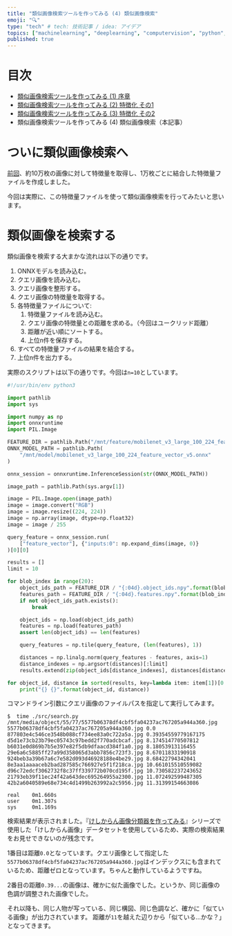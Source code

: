 ```yaml
---
title: "類似画像検索ツールを作ってみる (4) 類似画像検索"
emoji: "🔍"
type: "tech" # tech: 技術記事 / idea: アイデア
topics: ["machinelearning", "deeplearning", "computervision", "python", "検索"]
published: true
---
```


# 目次

* [類似画像検索ツールを作ってみる (1) 序章](202105-similar-search-1)
* [類似画像検索ツールを作ってみる (2) 特徴化 その1](202105-similar-search-2)
* [類似画像検索ツールを作ってみる (3) 特徴化 その2](202105-similar-search-3)
* 類似画像検索ツールを作ってみる (4) 類似画像検索（本記事）

# ついに類似画像検索へ

[前回](202105-similar-search-3)、約10万枚の画像に対して特徴量を取得し、1万枚ごとに結合した特徴量ファイルを作成しました。

今回は実際に、この特徴量ファイルを使って類似画像検索を行ってみたいと思います。

# 類似画像を検索する

類似画像を検索する大まかな流れは以下の通りです。

1. ONNXモデルを読み込む。
2. クエリ画像を読み込む。
3. クエリ画像を整形する。
4. クエリ画像の特徴量を取得する。
5. 各特徴量ファイルについて:
    1. 特徴量ファイルを読み込む。
    2. クエリ画像の特徴量との距離を求める。（今回はユークリッド距離）
    3. 距離が近い順にソートする。
    4. 上位n件を保存する。
6. すべての特徴量ファイルの結果を結合する。
7. 上位n件を出力する。

実際のスクリプトは以下の通りです。今回は`n=10`としています。

```py:search.py
#!/usr/bin/env python3

import pathlib
import sys

import numpy as np
import onnxruntime
import PIL.Image

FEATURE_DIR = pathlib.Path("/mnt/feature/mobilenet_v3_large_100_224_feature_vector_v5")
ONNX_MODEL_PATH = pathlib.Path(
    "/mnt/model/mobilenet_v3_large_100_224_feature_vector_v5.onnx"
)

onnx_session = onnxruntime.InferenceSession(str(ONNX_MODEL_PATH))

image_path = pathlib.Path(sys.argv[1])

image = PIL.Image.open(image_path)
image = image.convert("RGB")
image = image.resize((224, 224))
image = np.array(image, dtype=np.float32)
image = image / 255

query_feature = onnx_session.run(
    ["feature_vector"], {"inputs:0": np.expand_dims(image, 0)}
)[0][0]

results = []
limit = 10

for blob_index in range(20):
    object_ids_path = FEATURE_DIR / "{:04d}.object_ids.npy".format(blob_index)
    features_path = FEATURE_DIR / "{:04d}.features.npy".format(blob_index)
    if not object_ids_path.exists():
        break

    object_ids = np.load(object_ids_path)
    features = np.load(features_path)
    assert len(object_ids) == len(features)

    query_features = np.tile(query_feature, (len(features), 1))

    distances = np.linalg.norm(query_features - features, axis=1)
    distance_indexes = np.argsort(distances)[:limit]
    results.extend(zip(object_ids[distance_indexes], distances[distance_indexes]))

for object_id, distance in sorted(results, key=lambda item: item[1])[0:limit]:
    print("{} {}".format(object_id, distance))
```

コマンドライン引数にクエリ画像のファイルパスを指定して実行してみます。

```
$  time ./src/search.py /mnt/media/object/55/77/5577b06378df4cbf5fa04237ac767205a944a360.jpg
5577b06378df4cbf5fa04237ac767205a944a360.jpg 0.0
877803e4c546ce3548b088cf734ee83a0c722a5a.jpg 0.39354559779167175
d5d1e73cb23b79ec05743c97bedd2f770adcbcaf.jpg 8.174514770507812
b6031e0d869b7b5e397e82f5db9dfaacd384f1a0.jpg 8.18053913116455
29e6a6c5885ff27a99d358065d3abb7856c723f3.jpg 8.67011833190918
924beb3a39b67a6c7e582d093d46928188e4be29.jpg 8.68422794342041
8e3aa1aaaaceb2bad287585c766927e5f1f218ca.jpg 10.661015510559082
d96c72edcf3062732f8c37ff339772b070cd195f.jpg 10.730582237243652
21793eb39f11ec24f42a643dec695264955a2300.jpg 11.072492599487305
42b2a6040589e68e734c4d1499b263992a2c5956.jpg 11.31399154663086

real    0m1.660s
user    0m1.307s
sys     0m1.169s
```

検索結果が表示されました。『[けしからん画像分類器を作ってみる](202102-pornography-classifier-1)』シリーズで使用した「けしからん画像」データセットを使用しているため、実際の検索結果をお見せできないのが残念です。

1番目は距離`0.0`となっています。クエリ画像として指定した`5577b06378df4cbf5fa04237ac767205a944a360.jpg`はインデックスにも含まれているため、距離ゼロとなっています。ちゃんと動作しているようですね。

2番目の距離`0.39...`の画像は、確かに似た画像でした。というか、同じ画像の色調が調整された画像でした。

それ以降も、同じ人物が写っている、同じ構図、同じ色調など、確かに「似ている画像」が出力されています。
距離が`11`を越えた辺りから「似ている…かな？」となってきます。
